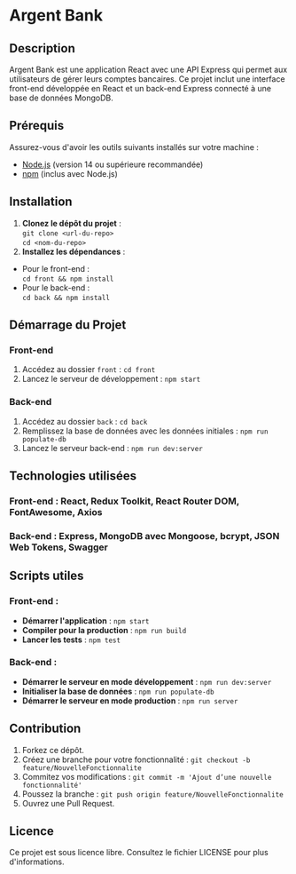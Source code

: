 # Argent Bank

## Description
Argent Bank est une application React avec une API Express qui permet aux utilisateurs de gérer leurs comptes bancaires. Ce projet inclut une interface front-end développée en React et un back-end Express connecté à une base de données MongoDB.

## Prérequis
Assurez-vous d'avoir les outils suivants installés sur votre machine :
- [Node.js](https://nodejs.org/) (version 14 ou supérieure recommandée)
- [npm](https://www.npmjs.com/) (inclus avec Node.js)


## Installation
1. **Clonez le dépôt du projet** :  
`git clone <url-du-repo>`  
`cd <nom-du-repo>`  
2. **Installez les dépendances** :  
- Pour le front-end :  
`cd front && npm install`  
- Pour le back-end :  
`cd back && npm install`  

## Démarrage du Projet

### Front-end
1. Accédez au dossier `front` : `cd front`  
2. Lancez le serveur de développement : `npm start`  

### Back-end
1. Accédez au dossier `back` : `cd back`  
2. Remplissez la base de données avec les données initiales : `npm run populate-db`  
3. Lancez le serveur back-end : `npm run dev:server`  

## Technologies utilisées
### Front-end : React, Redux Toolkit, React Router DOM, FontAwesome, Axios  
### Back-end : Express, MongoDB avec Mongoose, bcrypt, JSON Web Tokens, Swagger  

## Scripts utiles

### Front-end :  
- **Démarrer l'application** : `npm start`  
- **Compiler pour la production** : `npm run build`  
- **Lancer les tests** : `npm test`  

### Back-end :  
- **Démarrer le serveur en mode développement** : `npm run dev:server`  
- **Initialiser la base de données** : `npm run populate-db`  
- **Démarrer le serveur en mode production** : `npm run server`  

## Contribution
1. Forkez ce dépôt.  
2. Créez une branche pour votre fonctionnalité : `git checkout -b feature/NouvelleFonctionnalite`  
3. Commitez vos modifications : `git commit -m 'Ajout d’une nouvelle fonctionnalité'`  
4. Poussez la branche : `git push origin feature/NouvelleFonctionnalite`  
5. Ouvrez une Pull Request.  

## Licence
Ce projet est sous licence libre. Consultez le fichier LICENSE pour plus d'informations.
